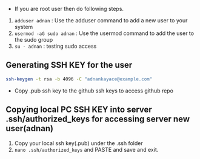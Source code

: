 
- If you are root user then do following steps. 
1. `adduser adnan` : Use the adduser command to add a new user to your system
2. `usermod -aG sudo adnan` : Use the usermod command to add the user to the sudo group
3. `su - adnan` : testing sudo access

## Generating SSH KEY for the user

```bash
ssh-keygen -t rsa -b 4096 -C "adnankayace@example.com"

```
- Copy .pub ssh key to the github ssh keys to access github repo

## Copying local PC SSH KEY into server .ssh/authorized_keys for accessing server new user(adnan)
1. Copy your local ssh key(.pub) under the .ssh folder
2. `nano .ssh/authorized_keys` and PASTE and save and exit.